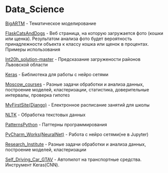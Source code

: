 # Data_Science

[BigARTM](https://github.com/Mansuete/Data_Science/tree/master/BigARTM) - Тематическое моделирование

[FlaskCatsAndDogs](https://github.com/Mansuete/Data_Science/tree/master/FlaskCatsAndDogs) - Веб страница, на которую загружается фото (кошки или щенка). Результатом анализа фото будет вероятность принадлежности объекта к классу кошка или щенок в процентах. Примеры использования

[Int20h_solution-master](https://github.com/Mansuete/Data_Science/tree/master/Keras) - Предсказание загружености районов Львовской области

[Keras](https://github.com/Mansuete/Data_Science/tree/master/Keras) - Библиотека для работы с нейро сетями

[Moscow_courses](https://github.com/Mansuete/Data_Science/tree/master/Moscow_courses)  - Разные задачи обработки и анализа данных, построение моделей, кластеризации, статистика, доверительные интервалы, проверка гипотез

[MyFirstSite(Django)](https://github.com/Mansuete/Data_Science/tree/master/MyFirstSite(Django)) - Електронное расписание занятий для школы

[NLTK](https://github.com/Mansuete/Data_Science/tree/master/NLTK) - Обработка текстовых данных

[PatternsPython](https://github.com/Mansuete/Data_Science/tree/master/PatternsPython) - Паттерны программирования

[PyCharm_Works(NeuralNet)](https://github.com/Mansuete/Data_Science/tree/master/PyCharm_Works(NeuralNet)) - Работа с нейро сетями(не в Jupyter)

[Research_Institute](https://github.com/Mansuete/Data_Science/tree/master/Research_Institute) - Разные задачи обработки и анализа данных, построение моделей, кластеризации

[Self_Driving_Car_GTAV](https://github.com/Mansuete/Data_Science/tree/master/Self_Driving_Car_GTAV) - Автопилот на транспортные средства. Инструмент Keras(CNN).
